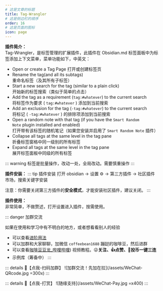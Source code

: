 ```yaml
---
# 这是文章的标题
title: Tag-Wrangler
# 这是侧边栏的顺序
order: 16
# 这是页面的图标
icon: page
---
```

**插件简介：**  
Tag-Wrangler，是标签管理的扩展插件，此插件在 Obsidian.md 标签面板中为标签添加上下文菜单，菜单功能如下，中英文：

-   Open or create a Tag Page
    打开或创建标签页
-   Rename the tag(and all its subtags)  
    重命名标签（及其所有子标签）
-   Start a new search for the tag (similar to a plain click)  
    开始新的标签搜索（类似于简单的点击）
-   Add the tag as a requirement (`tag:#whatever`) to the current search  
    将标签作为要求 ( `tag:#whatever` ) 添加到当前搜索
-   Add an exclusion for the tag (`-tag:#whatever`) to the current search  
    将标记 ( `-tag:#whatever` ) 的排除项添加到当前搜索
-   Open a random note with that tag (if you have the `Smart Random Note` plugin installed and enabled)  
    打开带有该标签的随机笔记（如果您安装并启用了 `Smart Random Note` 插件）
-   Collapse all tags at the same level in the tag pane  
    折叠标签窗格中同一级别的所有标签
-   Expand all tags at the same level in the tag pane  
    展开标签面板中同级的所有标签

::: warning
标签是批量操作，改动一处，全局改动。需要慎重操作
:::

**插件安装：**
::: tip 插件安装
打开 obsidian → 设置 ⚙️ → 第三方插件 → 社区插件市场，搜索关键字安装

注意：你需要关闭第三方插件的**安全模式**，才能安装社区插件，建议关闭。
:::

**插件使用：**  
非常简单，不做赘述，打开设置进入插件，按需使用。

::: danger 加群交流

如果在使用和学习中有不明白的地方，或者想看看别人的经验
- 可以查看[进阶用法](/zh/advanced)
- 可以加群和大家聊聊，加微信 `coffeebean1688` 蹦跶的咖啡豆，然后进群
- 可以查看[咖啡豆豆龙_哔哩哔哩](https://space.bilibili.com/618777356)) 视频教程。😜**关注、👍点赞、📀投币一键三连**
- 示例库（筹备中）
:::

::: details 🌱【点我-扫码加群】
![加群交流！先加在拉](/assets/WeChat-QRcode.jpg =300x) 
::: 

::: details 🍻【点我-打赏】
![随缘支持](/assets/WeChat-Pay.jpg =x400)
::: 

